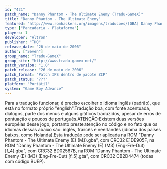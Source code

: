 ```yaml
---
id: "421"
patch_name: "Danny Phantom - The Ultimate Enemy (Tradu-GameX)"
title: "Danny Phantom - The Ultimate Enemy"
featured: "http://www.romhackers.org/imagens/traducoes/[GBA] Danny Phantom - The Ultimate Enemy - Tradu-GameX - 1.png"
type: ["Pancadaria - Plataforma"]
players: 1
developer: "Altron"
publisher: "THQ"
release_date: "26 de maio de 2006"
author: ["Seven"]
group_name: "Tradu-GameX"
group_site: "http://www.tradu-gamex.net/"
patch_version: "1.0"
patch_release: "26 de maio de 2006"
patch_format: "Patch IPS dentro de pacote ZIP"
patch_status: "???"
platform: "Portátil"
system: "Game Boy Advance"
---
```


Para a tradução funcionar, é preciso escolher o idioma inglês (padrão), que está no formato próprio "english".Tradução boa, com fonte acentuada, diálogos, parte dos menus e alguns gráficos traduzidos, apesar de erros de pontuação e poucos de português.ATENÇÃO:Existem duas versões européias desse jogo, portanto preste atenção no código e no fato que os idiomas dessas abaixo são: inglês, francês e neerlandês (idioma dos países baixos, como Holanda).Esta tradução pode ser aplicada na ROM "Danny Phantom - The Ultimate Enemy (E) (M3).gba", com CRC32 E1DE905F, na ROM "Danny Phantom - The Ultimate Enemy (E) (M3) (Eng-Fre-Dut) [f_4].gba", com CRC32 BD02587B, na ROM "Danny Phantom - The Ultimate Enemy (E) (M3) (Eng-Fre-Dut) [f_5].gba", com CRC32 CB2D4474 (todas com código BUEP).